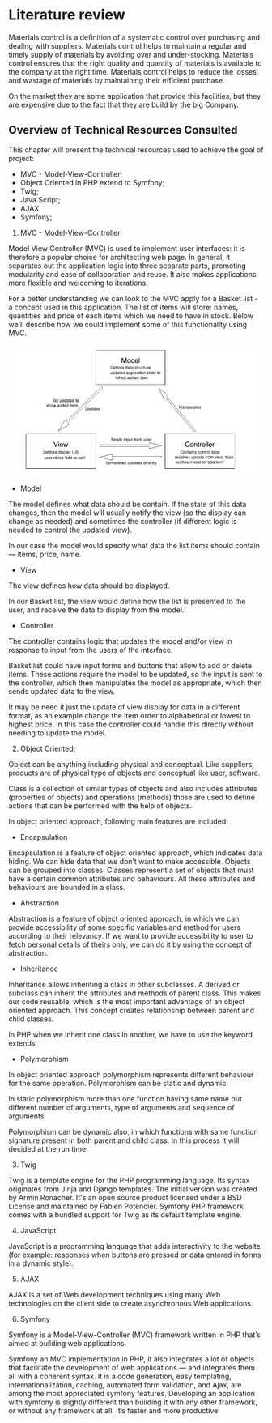 
# Literature review #

Materials control is a definition of a systematic control over purchasing and dealing with suppliers. 
Materials control helps to maintain a regular and timely supply of materials by avoiding over and under-stocking. 
Materials control ensures that the right quality and quantity of materials is available to the company 
at the right time. Materials control helps to reduce the losses and wastage of materials by maintaining their efficient purchase.

On the market they are some application that provide this facilities, but they are expensive due to the fact that they are build by the big Company.
    
## Overview of Technical Resources Consulted ##
 
 This chapter will present the technical resources used to achieve the goal of project:
  
 *  MVC - Model-View-Controller; 
 *  Object Oriented in PHP extend to Symfony;
 *  Twig;
 *  Java Script;
 *  AJAX
 *  Symfony;
 
1. MVC - Model-View-Controller 
 
 Model View Controller (MVC) is used to implement user interfaces: it is therefore a popular choice for architecting web page.
 In general, it separates out the application logic into three separate parts, promoting modularity and ease of collaboration and reuse.
 It also makes applications more flexible and welcoming to iterations.
 
 For a better understanding we can look to the MVC apply for a Basket list - a concept used in this application.
 The list of items will store: names, quantities and price of each items which we need to have in stock.
 Below we'll describe how we could implement some of this functionality using MVC.
 
 ![Model-View-Controller. \label{choice_list}](./03_figures/03_figures/fig_03_01.png)

*   Model

The model defines what data should be contain. If the state of this data changes, then the model will usually notify the view (so the display can change as needed) and sometimes the controller (if different logic is needed to control the updated view).
  
In our case the model would specify what data the list items should contain — items, price, name.
   
*   View
    
The view defines how data should be displayed.

In our Basket list, the view would define how the list is presented to the user, and receive the data to display from the model.

*   Controller

The controller contains logic that updates the model and/or view in response to input from the users of the interface.

Basket list could have input forms and buttons that allow to add or delete items. These actions require the model to be updated,
so the input is sent to the controller, which then manipulates the model as appropriate, which then sends updated data to the view.

It may be need it just the update of view display for data in a different format, as an example change the item order to alphabetical or lowest to highest price. 
In this case the controller could handle this directly without needing to update the model. 

2. Object Oriented;

Object can be anything including physical and conceptual. Like suppliers, products are of physical type of objects and conceptual like user, software.

Class is a collection of similar types of objects and also includes attributes (properties of objects) and operations (methods) those are used to define actions that can be performed with the help of objects.

In object oriented approach, following main features are included:

*   Encapsulation

Encapsulation is a feature of object oriented approach, which indicates data hiding. 
We can hide data that we don’t want to make accessible. Objects can be grouped into classes. Classes represent a set of objects that must have a certain common attributes and behaviours. All these attributes and behaviours are bounded in a class.

*   Abstraction

Abstraction is a feature of object oriented approach, in which we can provide accessibility of some specific variables and method for users according to their relevancy. If we want to provide accessibility to user to fetch personal details of theirs only, we can do it by using the concept of abstraction.

*   Inheritance

Inheritance allows inheriting a class in other subclasses. A derived or subclass can inherit the attributes and methods of parent class. This makes our code reusable, which is the most important advantage of an object oriented approach. This concept creates relationship between parent and child classes.

In PHP when we inherit one class in another, we have to use the keyword extends.

*   Polymorphism

In object oriented approach polymorphism represents different behaviour for the same operation. Polymorphism can be static and dynamic.

In static polymorphism more than one function having same name but different number of arguments, type of arguments and sequence of arguments 

Polymorphism can be dynamic also, in which functions with same function signature present in both parent and child class. In this process it will decided at the run time

3. Twig

Twig is a template engine for the PHP programming language.
Its syntax originates from Jinja and Django templates. The initial version was created by Armin Ronacher. 
It's an open source product licensed under a BSD License and maintained by Fabien Potencier.
Symfony PHP framework comes with a bundled support for Twig as its default template engine.


4.  JavaScript 

JavaScript is a programming language that adds interactivity to the website (for example: responses when buttons are pressed or data entered in forms in a dynamic style).

5.  AJAX 

AJAX is a set of Web development techniques using many Web technologies on the client side to create asynchronous Web applications.

6.  Symfony 

Symfony is a Model-View-Controller (MVC) framework written in PHP that’s aimed at building web applications. 

Symfony an MVC implementation in PHP, it also integrates a lot of objects that facilitate the development of web applications — and integrates them all with a coherent syntax. 
It is a code generation, easy templating, internationalization, caching, automated form validation, and Ajax, are among the most appreciated symfony features. Developing an application with symfony is slightly different than building it with any other framework, or without any framework at all.
It’s faster and more productive.